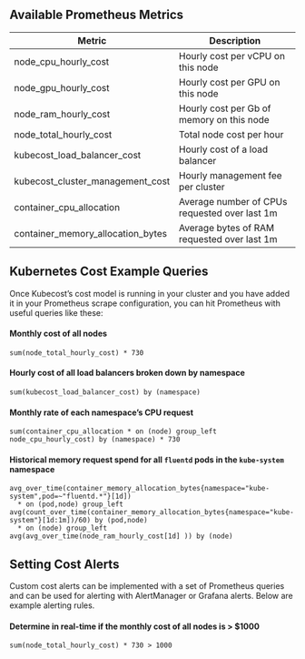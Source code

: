 ## Available Prometheus Metrics

| Metric       | Description                                                                                            |
| ------------ | ------------------------------------------------------------------------------------------------------ |
| node_cpu_hourly_cost | Hourly cost per vCPU on this node  |
| node_gpu_hourly_cost | Hourly cost per GPU on this node  |
| node_ram_hourly_cost   | Hourly cost per Gb of memory on this node                       |
| node_total_hourly_cost   | Total node cost per hour                       |
| kubecost_load_balancer_cost   | Hourly cost of a load balancer                 |
| kubecost_cluster_management_cost | Hourly management fee per cluster                 |
| container_cpu_allocation   | Average number of CPUs requested over last 1m                      |
| container_memory_allocation_bytes   | Average bytes of RAM requested over last 1m                 |

## Kubernetes Cost Example Queries

Once Kubecost’s cost model is running in your cluster and you have added it in your Prometheus scrape configuration, you can hit Prometheus with useful queries like these:

#### Monthly cost of all nodes

```
sum(node_total_hourly_cost) * 730
```

#### Hourly cost of all load balancers broken down by namespace

```
sum(kubecost_load_balancer_cost) by (namespace)
```

#### Monthly rate of each namespace’s CPU request

```
sum(container_cpu_allocation * on (node) group_left node_cpu_hourly_cost) by (namespace) * 730
```

#### Historical memory request spend for all `fluentd` pods in the `kube-system` namespace

```
avg_over_time(container_memory_allocation_bytes{namespace="kube-system",pod=~"fluentd.*"}[1d])
  * on (pod,node) group_left
avg(count_over_time(container_memory_allocation_bytes{namespace="kube-system"}[1d:1m])/60) by (pod,node)
  * on (node) group_left
avg(avg_over_time(node_ram_hourly_cost[1d] )) by (node)
```


## Setting Cost Alerts

Custom cost alerts can be implemented with a set of Prometheus queries and can be used for alerting with AlertManager or Grafana alerts. Below are example alerting rules.

#### Determine in real-time if the monthly cost of all nodes is > $1000

```
sum(node_total_hourly_cost) * 730 > 1000
```
